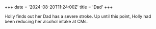 +++
date = '2024-08-20T11:24:00Z'
title = 'Dad'
+++

Holly finds out her Dad has a severe stroke.
Up until this point, Holly had been reducing her alcohol intake at CMs.
